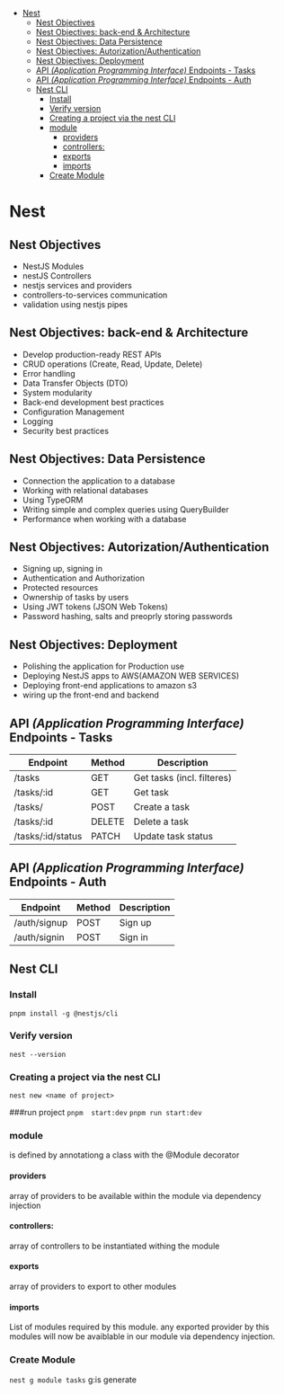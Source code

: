 - [Nest](#nest)
  - [Nest Objectives](#nest-objectives)
  - [Nest Objectives: back-end \& Architecture](#nest-objectives-back-end--architecture)
  - [Nest Objectives: Data Persistence](#nest-objectives-data-persistence)
  - [Nest Objectives: Autorization/Authentication](#nest-objectives-autorizationauthentication)
  - [Nest Objectives: Deployment](#nest-objectives-deployment)
  - [API _(Application Programming Interface)_ Endpoints - Tasks](#api-application-programming-interface-endpoints---tasks)
  - [API _(Application Programming Interface)_ Endpoints - Auth](#api-application-programming-interface-endpoints---auth)
  - [Nest CLI](#nest-cli)
    - [Install](#install)
    - [Verify version](#verify-version)
    - [Creating a project via the nest CLI](#creating-a-project-via-the-nest-cli)
    - [module](#module)
      - [providers](#providers)
      - [controllers:](#controllers)
      - [exports](#exports)
      - [imports](#imports)
    - [Create Module](#create-module)

# Nest

## Nest Objectives

- NestJS Modules
- nestJS Controllers
- nestjs services and providers
- controllers-to-services communication
- validation using nestjs pipes

## Nest Objectives: back-end & Architecture

- Develop production-ready REST APIs
- CRUD operations (Create, Read, Update, Delete)
- Error handling
- Data Transfer Objects (DTO)
- System modularity
- Back-end development best practices
- Configuration Management
- Logging
- Security best practices

## Nest Objectives: Data Persistence

- Connection the application to a database
- Working with relational databases
- Using TypeORM
- Writing simple and complex queries using QueryBuilder
- Performance when working with a database

## Nest Objectives: Autorization/Authentication

- Signing up, signing in
- Authentication and Authorization
- Protected resources
- Ownership of tasks by users
- Using JWT tokens (JSON Web Tokens)
- Password hashing, salts and preoprly storing passwords

## Nest Objectives: Deployment

- Polishing the application for Production use
- Deploying NestJS apps to AWS(AMAZON WEB SERVICES)
- Deploying front-end applications to amazon s3
- wiring up the front-end and backend

## API _(Application Programming Interface)_ Endpoints - Tasks

| Endpoint          | Method | Description                |
| ----------------- | ------ | -------------------------- |
| /tasks            | GET    | Get tasks (incl. filteres) |
| /tasks/:id        | GET    | Get task                   |
| /tasks/           | POST   | Create a task              |
| /tasks/:id        | DELETE | Delete a task              |
| /tasks/:id/status | PATCH  | Update task status         |

## API _(Application Programming Interface)_ Endpoints - Auth

| Endpoint     | Method | Description |
| ------------ | ------ | ----------- |
| /auth/signup | POST   | Sign up     |
| /auth/signin | POST   | Sign in     |

## Nest CLI

### Install

`pnpm install -g @nestjs/cli`

### Verify version

`nest --version`

### Creating a project via the nest CLI

`nest new <name of project>`

###run project
`pnpm  start:dev`
`pnpm run start:dev`

### module

is defined by annotationg a class with the @Module decorator

#### providers

array of providers to be available within the module via dependency injection

#### controllers:

array of controllers to be instantiated withing the module

#### exports

array of providers to export to other modules

#### imports

List of modules required by this module.
any exported provider by this modules will now be avaiblable in our module via dependency injection.

### Create Module

`nest g module tasks`
g:is generate
